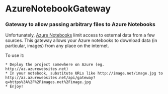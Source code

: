 # AzureNotebookGateway

### Gateway to allow passing arbitrary files to Azure Notebooks

Unfortunately, [Azure Notebooks](http://notebooks.azure.com) limit access to external data from a few sources. This gateway
allows your Azure notebooks to download data (in particular, images) from any place on the internet.

To use it:

    * Deploy the project somewhere on Azure (eg. http://az.azurewebsites.net)
    * In your notebook, substitute URLs like http://image.net/image.jpg to http://az.azurewebsites.net/api/gateway?q=https%3A%2F%2Fimages.net%2Fimage.jpg
    * Enjoy!

